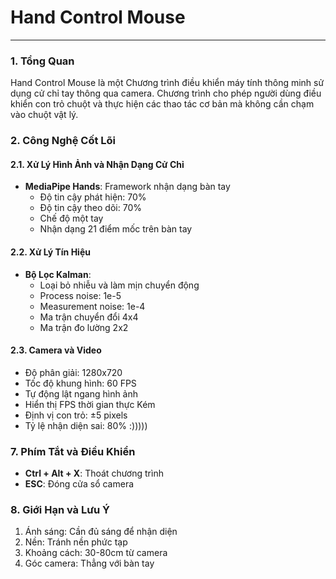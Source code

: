 # Hand Control Mouse
---

### 1. Tổng Quan
Hand Control Mouse là một Chương trình điều khiển máy tính thông minh sử dụng cử chỉ tay thông qua camera. Chương trình cho phép người dùng điều khiển con trỏ chuột và thực hiện các thao tác cơ bản mà không cần chạm vào chuột vật lý.

### 2. Công Nghệ Cốt Lõi

#### 2.1. Xử Lý Hình Ảnh và Nhận Dạng Cử Chỉ
- **MediaPipe Hands**: Framework nhận dạng bàn tay
  - Độ tin cậy phát hiện: 70%
  - Độ tin cậy theo dõi: 70%
  - Chế độ một tay
  - Nhận dạng 21 điểm mốc trên bàn tay

#### 2.2. Xử Lý Tín Hiệu
- **Bộ Lọc Kalman**:
  - Loại bỏ nhiễu và làm mịn chuyển động
  - Process noise: 1e-5
  - Measurement noise: 1e-4
  - Ma trận chuyển đổi 4x4
  - Ma trận đo lường 2x2

#### 2.3. Camera và Video
- Độ phân giải: 1280x720
- Tốc độ khung hình: 60 FPS
- Tự động lật ngang hình ảnh
- Hiển thị FPS thời gian thực
Kém
- Định vị con trỏ: ±5 pixels
- Tỷ lệ nhận diện sai: 80% :)))))

### 7. Phím Tắt và Điều Khiển
- **Ctrl + Alt + X**: Thoát chương trình
- **ESC**: Đóng cửa sổ camera

### 8. Giới Hạn và Lưu Ý
1. Ánh sáng: Cần đủ sáng để nhận diện
2. Nền: Tránh nền phức tạp
3. Khoảng cách: 30-80cm từ camera
4. Góc camera: Thẳng với bàn tay

